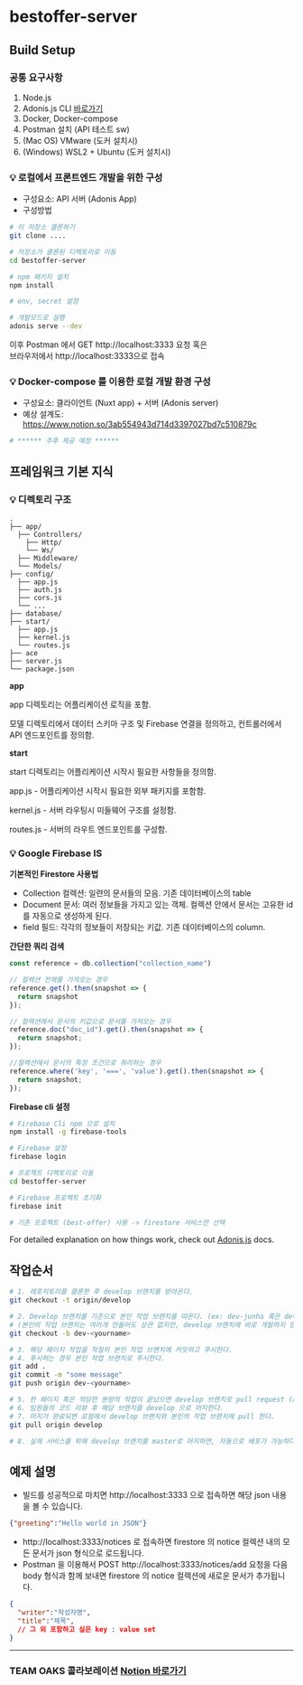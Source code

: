 # bestoffer-server

## Build Setup

### 공통 요구사항

1. Node.js
2. Adonis.js CLI [바로가기](https://adonisjs.com/docs/4.1/installation)
3. Docker, Docker-compose
4. Postman 설치 (API 테스트 sw)
5. (Mac OS) VMware (도커 설치시)
6. (Windows) WSL2 + Ubuntu (도커 설치시)

### :bulb: 로컬에서 프론트엔드 개발을 위한 구성

- 구성요소: API 서버 (Adonis App)
- 구성방법
```bash
# 이 저장소 클론하기
git clone ....

# 저장소가 클론된 디렉토리로 이동
cd bestoffer-server

# npm 패키지 설치
npm install

# env, secret 설정

# 개발모드로 실행
adonis serve --dev
```
이후 Postman 에서 GET http://localhost:3333 요청 혹은 <br>
브라우저에서 http://localhost:3333으로 접속

### :bulb: Docker-compose 를 이용한 로컬 개발 환경 구성

- 구성요소: 클라이언트 (Nuxt app) + 서버 (Adonis server)
- 예상 설계도: https://www.notion.so/3ab554943d714d3397027bd7c510879c

```bash
# ****** 추후 제공 예정 ******
```

## 프레임워크 기본 지식

### :bulb: 디렉토리 구조

```text
.
├── app/
  ├── Controllers/
    ├── Http/
    └── Ws/
  ├── Middleware/
  └── Models/
├── config/
  ├── app.js
  ├── auth.js
  ├── cors.js
  └── ...
├── database/
├── start/
  ├── app.js
  ├── kernel.js
  └── routes.js
├── ace
├── server.js
└── package.json
```
**app**

app 디렉토리는 어플리케이션 로직을 포함.

모델 디렉토리에서 데이터 스키마 구조 및 Firebase 연결을 정의하고, 컨트롤러에서 API 엔드포인트를 정의함.

**start**

start 디렉토리는 어플리케이션 시작시 필요한 사항들을 정의함.

app.js - 어플리케이션 시작시 필요한 외부 패키지를 포함함.

kernel.js - 서버 라우팅시 미들웨어 구조를 설정함.

routes.js - 서버의 라우트 엔드포인트를 구성함.

### :bulb: Google Firebase IS

**기본적인 Firestore 사용법**

- Collection 컬렉션: 일련의 문서들의 모음. 기존 데이터베이스의 table
- Document 문서: 여러 정보들을 가지고 있는 객체. 컬렉션 안에서 문서는 고유한 id 를 자동으로 생성하게 된다.
- field 필드: 각각의 정보들이 저장되는 키값. 기존 데이터베이스의 column.

**간단한 쿼리 검색**

```javascript
const reference = db.collection("collection_name")

// 컬렉션 전체를 가져오는 경우
reference.get().then(snapshot => {
  return snapshot
});

// 컬렉션에서 문서의 키값으로 문서를 가져오는 경우
reference.doc("doc_id").get().then(snapshot => {
  return snapshot;
});

//컬랙션에서 문서의 특정 조건으로 쿼리하는 경우
reference.where('key', '===', 'value').get().then(snapshot => {
  return snapshot;
});
```

**Firebase cli 설정**

```bash
# Firebase Cli npm 으로 설치
npm install -g firebase-tools

# Firebase 설정
firebase login

# 프로젝트 디렉토리로 이동
cd bestoffer-server

# Firebase 프로젝트 초기화
firebase init

# 기존 프로젝트 (best-offer) 사용 -> firestore 서비스만 선택
```

For detailed explanation on how things work, check out [Adonis.js](https://adonisjs.com/docs/4.1/installation) docs.

## 작업순서

```bash
# 1. 레포지토리를 클론한 후 develop 브랜치를 받아온다.
git checkout -t origin/develop

# 2. Develop 브랜치를 기준으로 본인 작업 브랜치를 따온다. (ex: dev-junha 혹은 dev-jk)
# (본인의 작업 브랜치는 여러개 만들어도 상관 없지만, develop 브랜치에 바로 개발하지 않도록 하는것이 좋다.)
git checkout -b dev-<yourname>

# 3. 해당 페이지 작업을 적절히 본인 작업 브랜치에 커밋하고 푸시한다.
# 4. 푸시하는 경우 본인 작업 브랜치로 푸시한다.
git add .
git commit -m "some message"
git push origin dev-<yourname>

# 5. 한 페이지 혹은 적당한 분량의 작업이 끝났으면 develop 브랜치로 pull request (PR)를 생성한다.
# 6. 팀원들의 코드 리뷰 후 해당 브랜치를 develop 으로 머지한다.
# 7. 머지가 완료되면 로컬에서 develop 브랜치와 본인의 작업 브랜치에 pull 한다.
git pull origin develop

# 8. 실제 서비스를 위해 develop 브랜치를 master로 머지하면, 자동으로 배포가 가능하다. 😎
```

## 예제 설명

- 빌드를 성공적으로 마치면 http://localhost:3333 으로 접속하면 해당 json 내용을 볼 수 있습니다.
```json
{"greeting":"Hello world in JSON"}
```
- http://localhost:3333/notices 로 접속하면 firestore 의 notice 컬렉션 내의 모든 문서가 json 형식으로 로드됩니다.
- Postman 을 이용해서 POST http://localhost:3333/notices/add 요청을 다음 body 형식과 함께 보내면 firestore 의 notice 컬렉션에 새로운 문서가 추가됩니다.

```json
{
  "writer":"작성자명",
  "title":"제목",
  // 그 외 포함하고 싶은 key : value set
}

```

---
### TEAM OAKS 콜라보레이션 [Notion 바로가기](https://www.notion.so/Collaboration-22c1188040124b10a4edeed2557a731f)